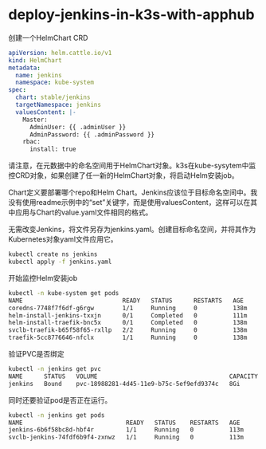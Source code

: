 # deploy-jenkins-in-k3s-with-apphub

创建一个HelmChart CRD

```yaml
apiVersion: helm.cattle.io/v1
kind: HelmChart
metadata:
  name: jenkins
  namespace: kube-system
spec:
  chart: stable/jenkins
  targetNamespace: jenkins
  valuesContent: |-
    Master:
      AdminUser: {{ .adminUser }}
      AdminPassword: {{ .adminPassword }}
    rbac:
      install: true
```

请注意，在元数据中的命名空间用于HelmChart对象。k3s在kube-sysytem中监控CRD对象，如果创建了任一新的HelmChart对象，将启动Helm安装job。

Chart定义要部署哪个repo和Helm Chart。Jenkins应该位于目标命名空间中。我没有使用readme示例中的“set”关键字，而是使用valuesContent，这样可以在其中应用与Chart的value.yaml文件相同的格式。

无需改变Jenkins，将文件另存为jenkins.yaml。创建目标命名空间，并将其作为Kubernetes对象yaml文件应用它。

```bash
kubectl create ns jenkins
kubectl apply -f jenkins.yaml
```

开始监控Helm安装job

```bash
kubectl -n kube-system get pods
NAME                            READY   STATUS      RESTARTS   AGE
coredns-7748f7f6df-g6rgw        1/1     Running     0          138m
helm-install-jenkins-txxjn      0/1     Completed   0          111m
helm-install-traefik-bnc5x      0/1     Completed   0          138m
svclb-traefik-b65f58f65-rxllp   2/2     Running     0          138m
traefik-5cc8776646-nfclx        1/1     Running     0          138m
```

验证PVC是否绑定

```bash
kubectl -n jenkins get pvc
NAME      STATUS   VOLUME                                     CAPACITY   ACCESS MODES   STORAGECLASS   AGE
jenkins   Bound    pvc-18988281-4d45-11e9-b75c-5ef9efd9374c   8Gi        RWO            local-path     113m
```

同时还要验证pod是否正在运行。

```bash
kubectl -n jenkins get pods
NAME                             READY   STATUS    RESTARTS   AGE
jenkins-6b6f58bc8d-hbf4r         1/1     Running   0          113m
svclb-jenkins-74fdf6b9f4-zxnwz   1/1     Running   0          113m
```
